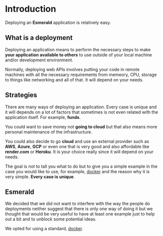 # Introduction

Deploying an **Esmerald** application is relatively easy.

## What is a deployment

Deploying an application means to perform the necessary steps to make **your application available to others** to use
outside of your local machine and/or development environment.

Normally, deploying web APIs involves putting your code in remote machines with all the necessary requirements
from memeory, CPU, storage to things like networking and all of that. It will depend on your needs.

## Strategies

There are many ways of deploying an application. Every case is unique and it will depends on a lot of factors that
sometimes is not even related with the application itself. For example, **funds**.

You could want to save money not **going to cloud** but that also means more personal maintenance of the infrastructure.

You could also decide to go **cloud** and use an external provider such as **AWS**, **Azure**, **GCP** or even one that
is very good and also affordable like **render.com** or **Heroku**. It is your choice really since it will depend on
your needs.

The goal is not to tall you what to do but to give you a simple example in the case you would like to use, for example,
[docker](./docker) and the reason why it is very simple. **Every case is unique**.

## Esmerald

We decided that we did not want to interfere with the way the people do deployments neither suggest that there is only
one way of doing it but we thought that would be very useful to have at least one example just to help out a bit and
to unblock some potential ideas.

We opted for using a standard, [docker](./docker.md).
